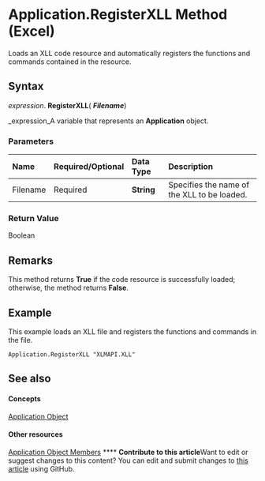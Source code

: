 
# Application.RegisterXLL Method (Excel)

Loads an XLL code resource and automatically registers the functions and commands contained in the resource.


## Syntax

 _expression_. **RegisterXLL**( **_Filename_**)

 _expression_A variable that represents an  **Application** object.


### Parameters



|**Name**|**Required/Optional**|**Data Type**|**Description**|
|:-----|:-----|:-----|:-----|
|Filename|Required| **String**|Specifies the name of the XLL to be loaded.|

### Return Value

Boolean


## Remarks

This method returns  **True** if the code resource is successfully loaded; otherwise, the method returns **False**.


## Example

This example loads an XLL file and registers the functions and commands in the file.


```
Application.RegisterXLL "XLMAPI.XLL"
```


## See also


#### Concepts


 [Application Object](19b73597-5cf9-4f56-8227-b5211f657f6f.md)
#### Other resources


 [Application Object Members](4cb9ca42-8d07-cc9c-2d80-4eb9a5921e1e.md)
****   **Contribute to this article**Want to edit or suggest changes to this content? You can edit and submit changes to  [this article](https://github.com/jhershey00/VBA_Excel_Test/OpenXMLCon/articles/b0d97511-bb81-7c6a-7bbb-3f87c4364e95.md) using GitHub.

